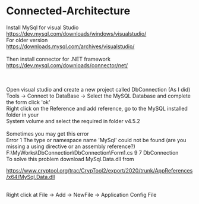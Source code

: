 # Connected-Architecture

Install MySql for visual Studio </br>
https://dev.mysql.com/downloads/windows/visualstudio/ </br>
For older version </br>
https://downloads.mysql.com/archives/visualstudio/ </br>\
Then install connector for .NET framework </br>
https://dev.mysql.com/downloads/connector/net/ </br>

</br>
</br>
Open visual studio and create a new project called DbConnection (As I did) </br>
Tools -> Connect to DataBase -> Select the MySQL Database and complete the form click 'ok' </br>
Right click on the Reference and add reference, go to the MySQL installed folder in your </br>
System volume and select the required in folder v4.5.2 </br>
</br>
Sometimes you may get this error</br>
Error 1 The type or namespace name 'MySql' could not be found (are you missing a using directive or an assembly reference?) F:\MyWorks\DbConnection\DbConnection\Form1.cs 9 7 DbConnection
</br>
To solve this problem download MySql.Data.dll from </br>

https://www.cryptool.org/trac/CrypTool2/export/2020/trunk/AppReferences/x64/MySql.Data.dll </br>
</br>

Right click at File -> Add -> NewFile -> Application Config File </br>

